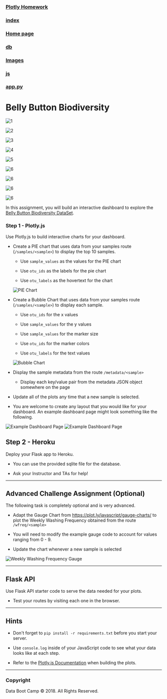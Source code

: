 ### [Plotly Homework](https://github.com/modelobootcamp/15-Interactive-Visualizations-and-Dashboards)
### [index](https://modelobootcamp.github.io/Plotly-html/)
### [Home page](https://modelobootcamp.github.io/15-Interactive-Visualizations-and-Dashboards/)
###  [db](https://github.com/modelobootcamp/15-Interactive-Visualizations-and-Dashboards/tree/master/db)
### [Images](https://github.com/modelobootcamp/15-Interactive-Visualizations-and-Dashboards/tree/master/images)
### [js](https://github.com/modelobootcamp/15-Interactive-Visualizations-and-Dashboards/tree/master/static/js)
###  [app.py](https://github.com/modelobootcamp/15-Interactive-Visualizations-and-Dashboards/blob/master/app.py)

# Belly Button Biodiversity

![1](images/bacteria_by_filterforgedotcom.jpg)

![2](images/2019-05-05%20(9).png)

![3](images/2019-05-05%20(8).png)

![4](images/2019-05-05%20(7).png)

![5](images/2019-05-05%20(6).png)

![6](images/2019-05-05%20(5).png)

![6](images/2019-05-05%20(4).png)

![6](images/2019-05-05%20(3).png)

![6](images/2019-05-05%20(2).png)



In this assignment, you will build an interactive dashboard to explore the [Belly Button Biodiversity DataSet](http://robdunnlab.com/projects/belly-button-biodiversity/).

### Step 1 - Plotly.js

Use Plotly.js to build interactive charts for your dashboard.

* Create a PIE chart that uses data from your samples route (`/samples/<sample>`) to display the top 10 samples.

  * Use `sample_values` as the values for the PIE chart

  * Use `otu_ids` as the labels for the pie chart

  * Use `otu_labels` as the hovertext for the chart

  ![PIE Chart](images/pie_chart.png)

* Create a Bubble Chart that uses data from your samples route (`/samples/<sample>`) to display each sample.

  * Use `otu_ids` for the x values

  * Use `sample_values` for the y values

  * Use `sample_values` for the marker size

  * Use `otu_ids` for the marker colors

  * Use `otu_labels` for the text values

  ![Bubble Chart](images/bubble_chart.png)

* Display the sample metadata from the route `/metadata/<sample>`

  * Display each key/value pair from the metadata JSON object somewhere on the page

* Update all of the plots any time that a new sample is selected.

* You are welcome to create any layout that you would like for your dashboard. An example dashboard page might look something like the following.

![Example Dashboard Page](images/dashboard_part1.png)
![Example Dashboard Page](images/dashboard_part2.png)

## Step 2 - Heroku

Deploy your Flask app to Heroku.

* You can use the provided sqlite file for the database.

* Ask your Instructor and TAs for help!

- - -

## Advanced Challenge Assignment (Optional)

The following task is completely optional and is very advanced.

* Adapt the Gauge Chart from <https://plot.ly/javascript/gauge-charts/> to plot the Weekly Washing Frequency obtained from the route `/wfreq/<sample>`

* You will need to modify the example gauge code to account for values ranging from 0 - 9.

* Update the chart whenever a new sample is selected

![Weekly Washing Frequency Gauge](images/gauge.png)

- - -

## Flask API

Use Flask API starter code to serve the data needed for your plots.

* Test your routes by visiting each one in the browser.

- - -

## Hints

* Don't forget to `pip install -r requirements.txt` before you start your server.

* Use `console.log` inside of your JavaScript code to see what your data looks like at each step.

* Refer to the [Plotly.js Documentation](https://plot.ly/javascript/) when building the plots.

- - -

### Copyright

Data Boot Camp © 2018. All Rights Reserved.
